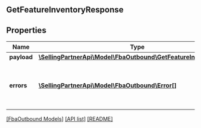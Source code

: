 ## GetFeatureInventoryResponse

## Properties

Name | Type | Description | Notes
------------ | ------------- | ------------- | -------------
**payload** | [**\SellingPartnerApi\Model\FbaOutbound\GetFeatureInventoryResult**](GetFeatureInventoryResult.md) |  | [optional]
**errors** | [**\SellingPartnerApi\Model\FbaOutbound\Error[]**](Error.md) | A list of error responses returned when a request is unsuccessful. | [optional]

[[FbaOutbound Models]](../) [[API list]](../../Api) [[README]](../../../README.md)
